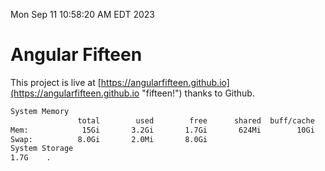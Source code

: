Mon Sep 11 10:58:20 AM EDT 2023

# Angular Fifteen


This project is live at [https://angularfifteen.github.io](https://angularfifteen.github.io "fifteen!") thanks to Github.

```bash
System Memory
               total        used        free      shared  buff/cache   available
Mem:            15Gi       3.2Gi       1.7Gi       624Mi        10Gi        10Gi
Swap:          8.0Gi       2.0Mi       8.0Gi
System Storage
1.7G	.
```
